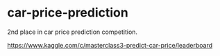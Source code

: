 # car-price-prediction

2nd place in car price prediction competition.

https://www.kaggle.com/c/masterclass3-predict-car-price/leaderboard
